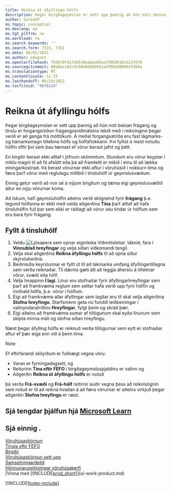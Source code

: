 ```yaml
---
title: Reikna út áfyllingu hólfs
description: Þegar birgðageymslan er sett upp þannig að hún noti beinan frágang og tínslu er forgangsröðun frágangssniðmátsins tekið með í reikninginn þegar verið er að ganga frá móttökum.
author: SorenGP
ms.topic: conceptual
ms.devlang: na
ms.tgt_pltfrm: na
ms.workload: na
ms.search.keywords: ''
ms.search.form: 7315, 7351
ms.date: 04/01/2021
ms.author: edupont
ms.openlocfilehash: f59670f427eb530eabaa69aa7596d610cb117078
ms.sourcegitcommit: 00a8acc82cdc90e0d0db9d1a4f98a908944fd50a
ms.translationtype: MT
ms.contentlocale: is-IS
ms.lasthandoff: 06/29/2022
ms.locfileid: "9076124"
---
```

# <a name="calculate-bin-replenishment"></a>Reikna út áfyllingu hólfs

Þegar birgðageymslan er sett upp þannig að hún noti beinan frágang og tínslu er forgangsröðun frágangssniðmátsins tekið með í reikninginn þegar verið er að ganga frá móttökum. Á meðal forgangsatriða eru fast lágmarks- og hámarksmagn tiltekins hólfs og hólfaflokkanir. Því fyllist á mest notuðu hólfin eftir því sem þau tæmast ef vörur berast jafnt og þétt.  

En birgðir berast ekki alltaf í jöfnum skömmtum. Stundum eru vörur keyptar í miklu magni til að fá afslátt eða þá að framleitt er mikið í einu til að lækka einingarkostnað. Þá berast vörurnar ekki aftur í vöruhúsið í nokkurn tíma og færa þarf vörur með reglulegu millibili í tínsluhólf úr geymslusvæðum.  

Einnig getur verið að von sé á nýjum birgðum og tæma eigi geymslusvæðið áður en nýju vörurnar koma.  

Að lokum, hafi geymsluhólfin aðeins verið skilgreind fyrir **frágang** þ.e. tegund hólfanna er ekki með valda aðgerðina **Tína** þarf alltaf að hafa tínsluhólfin full þar sem ekki er ráðlagt að vörur séu tíndar úr hólfum sem eru bara fyrir frágang.  

## <a name="to-replenish-pick-bins"></a>Fyllt á tínsluhólf

1.  Veldu ![Ljósapera sem opnar eiginleika Viðmótsleitar.](media/ui-search/search_small.png "Segðu mér hvað þú vilt gera") táknið, fara í **Vinnublað hreyfingar** og velja síðan viðkomandi tengil.  
2.  Velja skal aðgerðina **Reikna áfyllingu hólfs** til að opna síður skýrslubeiðna.  
3.  Beiðnisíða keyrslunnar er fyllt út til að takmarka umfang áfyllingartillagna sem verða reiknaðar. Til dæmis gæti átt að leggja áherslu á tilteknar vörur, svæði eða hólf.  
4.  Velja hnappinn **Í lagi**. Línur eru stofnaðar fyrir áfyllingarhreyfingar sem þarf að framkvæma reglum sem settar hafa verið upp fyrir hólfin og innihald hólfa, þ.e. vörur í hólfum.  
5.  Eigi að framkvæma allar áfyllingar sem lagðar eru til skal velja aðgerðina **Stofna hreyfingu**. Starfsmenn geta nú fundið leiðbeiningar í valmyndaratriðinu **Hreyfingar**, fylgt þeim og skráð þær.  
6.  Eigi aðeins að framkvæma sumar af tillögunum skal eyða línunum sem skipta minna máli og stofna síðan hreyfingu.  

Næst þegar áfylling hólfa er reiknuð verða tillögurnar sem eytt er stofnaðar aftur ef þær eiga enn við á þeim tíma.  

> [!NOTE]  
>  Ef eftirfarandi skilyrðum er fullnægt vegna vöru:  
>   
>  -   Varan er fyrningadagsett, og  
> -   Reiturinn **Tína eftir FEFO** í birgðageymsluspjaldinu er valinn og  
> -   Aðgerðin **Reikna út áfyllingu hólfs** er notuð  
>   
>  þá verða **Frá-svæði** og **Frá-hólf** reitirnir auðir vegna þess að reiknisögnin sem notuð er til að reikna hvaðan á að færa vörurnar er aðeins virkjuð þegar aðgerðin **Stofna hreyfingu** er ræst.  

## <a name="see-related-training-at-microsoft-learn"></a>Sjá tengdar þjálfun hjá [Microsoft Learn](/learn/modules/move-items/)

## <a name="see-also"></a>Sjá einnig .

[Vöruhúsastjórnun](warehouse-manage-warehouse.md)  
[Tínsla eftir FEFO](warehouse-picking-by-fefo.md)  
[Birgðir](inventory-manage-inventory.md)  
[Vöruhúsastjórnun sett upp](warehouse-setup-warehouse.md)  
[Samsetningardeild](assembly-assemble-items.md)  
[Hönnunarupplýsingar vöruhúsakerfi](design-details-warehouse-management.md)  
[Vinna með [!INCLUDE[prod_short](includes/prod_short.md)]](ui-work-product.md)


[!INCLUDE[footer-include](includes/footer-banner.md)]
